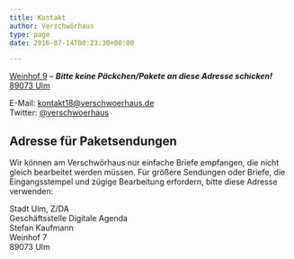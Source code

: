 ```yaml
---
title: Kontakt
author: Verschwörhaus
type: page
date: 2016-07-14T00:23:30+00:00

---
```


[Weinhof 9][1] – **_Bitte keine Päckchen/Pakete an diese Adresse schicken!_**  
[89073 Ulm][1]
  
E-Mail: <kontakt18@verschwoerhaus.de>  
Twitter: [@verschwoerhaus][2]

## Adresse für Paketsendungen

Wir können am Verschwörhaus nur einfache Briefe empfangen, die nicht gleich bearbeitet werden müssen. Für größere Sendungen oder Briefe, die Eingangsstempel und zügige Bearbeitung erfordern, bitte diese Adresse verwenden:

Stadt Ulm, Z/DA  
Geschäftsstelle Digitale Agenda  
Stefan Kaufmann  
Weinhof 7  
89073 Ulm

 [1]: https://www.openstreetmap.org/node/1437402541#map=19/48.39649/9.99047
 [2]: https://twitter.com/verschwoerhaus